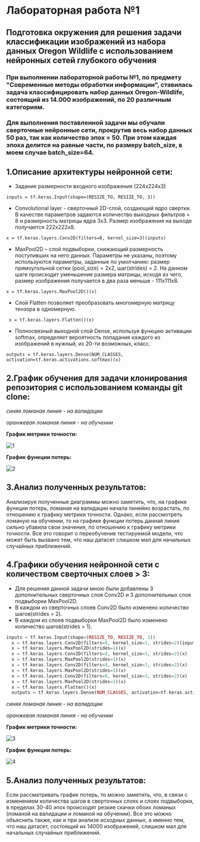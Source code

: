 Лабораторная работа №1
====================
Подготовка окружения для решения задачи классификации изображений из набора данных Oregon Wildlife с использованием нейронных сетей глубокого обучения
---------
### При выполнении лабораторной работы №1, по предмету "Современные методы обработки информации", ставилась задача классифицировать набор данных Oregon-Wildlife, состоящий из 14.000 изображений, по 20 различным категориям.
### Для выполнения поставленной задачи мы обучали сверточные нейронные сети, прокрутив весь набор данных 50 раз, так как количество эпох = 50. При этом каждая эпоха делится на равные части, по размеру batch_size, в моем случае batch_size=64.

1.Описание архитектуры нейронной сети:
-----------
* Задание размерности входного изображения (224х224х3)

```inputs = tf.keras.Input(shape=(RESIZE_TO, RESIZE_TO, 3))```
*  Convolutional layer - сверточный 2D-слой, создающий ядро свертки. В качестве параметров задаются количество выходных фильтров = 8 и размерность матрицы ядра 3х3. Размер изображения на выходе получается 222x222x8.

```x = tf.keras.layers.Conv2D(filters=8, kernel_size=3)(inputs)```
* MaxPool2D – слой подвыборки, снижающий размерность поступивших на него данных. Параметры не указаны, поэтому используются параметры, заданные по умолчанию: размер прямоугольной сетки (pool_size) = 2х2, шаг(strides) = 2. На данном шаге происходит уменьшение размера матрицы, исходя из чего, размер изображения получается в два раза меньше - 111х111х8.

```x = tf.keras.layers.MaxPool2D()(x)```
* Cлой Flatten позволяет преобразовать многомерную матрицу тензора в одномерную.

``` x = tf.keras.layers.Flatten()(x)```

* Полносвязный выходной слой Dense, используя функцию активации softmax, определяет вероятность попадания каждого из изображений в нужный, из 20-ти возможных, класс.

```outputs = tf.keras.layers.Dense(NUM_CLASSES, activation=tf.keras.activations.softmax)(x)```

2.График обучения для задачи клонирования репозитория с использованием команды git clone:
---------
*синяя ломаная линия - на валидации*

*оранжевая ломаная линия - на обучении*

**График метрики точности:**

![1](https://user-images.githubusercontent.com/59210216/110445765-81d90080-80cf-11eb-8aa6-aad20e6b97af.jpg)

**График функции потерь:**

![2](https://user-images.githubusercontent.com/59210216/110445885-a46b1980-80cf-11eb-87ad-00d3c02b43c2.jpg)

3.Анализ полученных результатов:
-------
Анализируя полученные диаграммы можно заметить, что, на графике функции потерь, ломаная на валидации начала линейно возрастать, по отношению к графику метрики точности. Однако, если рассмотреть ломаную на обучении, то на графике функции потерь данная линия сильно убавила свои значения, по отношению к графику метрики точности. Все это говорит о переобучение тестируемой модели, что может быть вызвано тем, что наш датасет слишком мал для начальных случайных приближений.

4.Графики обучения нейронной сети с количеством сверточных слоев > 3:
------
* Для решения данной задачи мною были добавлены 3 дополнительных сверточных слоя Conv2D и 3 дополнительных слоя подвыборки MaxPool2D.
* В каждом из сверточных слоев Conv2D было изменено количество шагов(strides = 2).
* В каждом из слоев подвыборки MaxPool2D было изменено количество шагов(strides = 1).
```php
inputs = tf.keras.Input(shape=(RESIZE_TO, RESIZE_TO, 3))
  x = tf.keras.layers.Conv2D(filters=8, kernel_size=3, strides=2)(inputs)
  x = tf.keras.layers.MaxPool2D(strides=1)(x)
  x = tf.keras.layers.Conv2D(filters=8, kernel_size=3, strides=2)(x)
  x = tf.keras.layers.MaxPool2D(strides=1)(x)
  x = tf.keras.layers.Conv2D(filters=8, kernel_size=3, strides=2)(x)
  x = tf.keras.layers.MaxPool2D(strides=1)(x)
  x = tf.keras.layers.Conv2D(filters=8, kernel_size=3, strides=2)(x)
  x = tf.keras.layers.MaxPool2D(strides=1)(x)
  x = tf.keras.layers.Flatten()(x)
  outputs = tf.keras.layers.Dense(NUM_CLASSES, activation=tf.keras.activations.softmax)(x)
  ```
*синяя ломаная линия - на валидации*

*оранжевая ломаная линия - на обучении*

**График метрики точности:**

  ![3](https://user-images.githubusercontent.com/59210216/110455036-011f0200-80d9-11eb-8e63-43791fa5209a.jpg)
  
**График функции потерь:**

  ![4](https://user-images.githubusercontent.com/59210216/110455050-05e3b600-80d9-11eb-9302-72c286e11847.jpg)

5.Анализ полученных результатов:
-------
Если рассматривать график потерь, то можно заметить, что, в связи с изменением количества шагов в сверточных слоях и слоях подвыборки, в пределах 30-40 эпох происходят резкие скачки обоих ломаных (ломаной на валидации и ломаной на обучении). Все это можно объяснить также, как и при анализе исходных данных, а именно тем, что наш датасет, состоящий их 14000 изображений, слишком мал для начальных случайных приближений.

  
